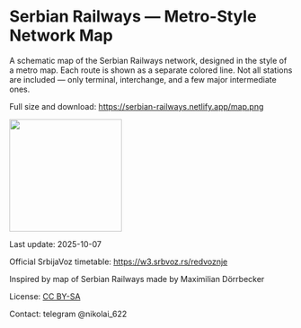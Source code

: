 # Serbian Railways — Metro-Style Network Map

A schematic map of the Serbian Railways network, designed in the style of a metro map. Each route is shown as a separate colored line. Not all stations are included — only terminal, interchange, and a few major intermediate ones.

Full size and download: https://serbian-railways.netlify.app/map.png

<img src="https://serbian-railways.netlify.app/map.png" width="200"/>

Last update: 2025-10-07

Official SrbijaVoz timetable: https://w3.srbvoz.rs/redvoznje

Inspired by map of Serbian Railways made by Maximilian Dörrbecker

License: [CC BY-SA](https://creativecommons.org/licenses/by-sa/4.0/deed.en)

Contact: telegram @nikolai_622
